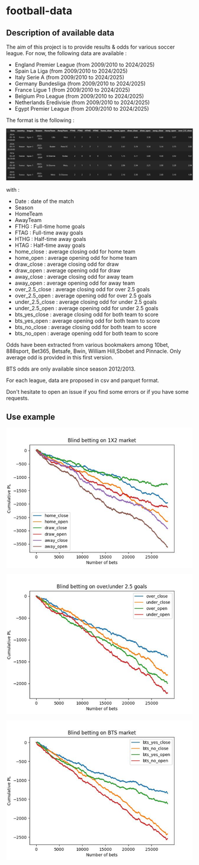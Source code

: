 # football-data


## Description of available data

The aim of this project is to provide results & odds for various soccer league.
For now, the following data are available :
- England Premier League (from 2009/2010 to 2024/2025)
- Spain La Liga (from 2009/2010 to 2024/2025)
- Italy Serie A (from 2009/2010 to 2024/2025)
- Germany Bundesliga (from 2009/2010 to 2024/2025)
- France Ligue 1 (from 2009/2010 to 2024/2025)
- Belgium Pro League (from 2009/2010 to 2024/2025)
- Netherlands Eredivisie (from 2009/2010 to 2024/2025)
- Egypt Premier League (from 2009/2010 to 2024/2025)

The format is the following : 

![image info](img/sample_data.JPG)

with : 
- Date : date of the match
- Season
- HomeTeam
- AwayTeam
- FTHG : Full-time home goals
- FTAG : Full-time away goals
- HTHG : Half-time away goals
- HTAG : Half-time away goals
- home_close : average closing odd for home team
- home_open : average opening odd for home team
- draw_close : average closing odd for draw
- draw_open : average opening odd for draw
- away_close : average closing odd for away team
- away_open : average opening odd for away team
- over_2.5_close : average closing odd for over 2.5 goals
- over_2.5_open  : average opening odd for over 2.5 goals
- under_2.5_close : average closing odd for under 2.5 goals
- under_2.5_open  : average opening odd for under 2.5 goals
- bts_yes_close : average closing odd for both team to score
- bts_yes_open  : average opening odd for both team to score
- bts_no_close : average closing odd for both team to score
- bts_no_open  : average opening odd for both team to score


Odds have been extracted from various bookmakers among 10bet, 888sport, Bet365, Betsafe, Bwin, William Hill,Sbobet and Pinnacle.
Only average odd is provided in this first version.

BTS odds are only available since season 2012/2013.

For each league, data are proposed in csv and parquet format.
    
Don't hesitate to open an issue if you find some errors or if you have some requests. 


## Use example

![image info](img/example_1x2.jpg)

![image info](img/example_ou.jpg)

![image info](img/example_bts.jpg)
